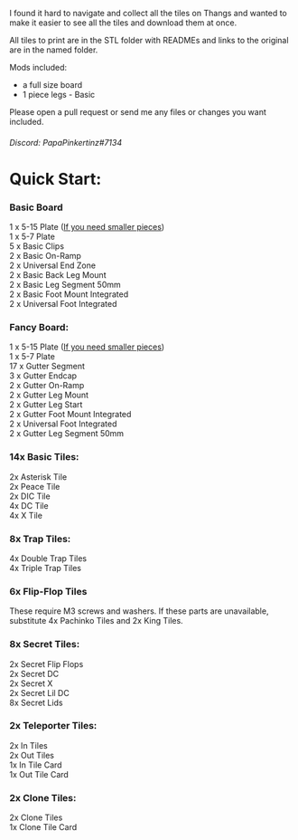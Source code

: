 I found it hard to navigate and collect all the tiles on Thangs and wanted to make it easier to see all the tiles and download them at once.

All tiles to print are in the STL folder with READMEs and links to the original are in the named folder.

Mods included:

- a full size board
- 1 piece legs - Basic


Please open a pull request or send me any files or changes you want included.

###### Discord: PapaPinkertinz#7134


# Quick Start:

### Basic Board
1 x 5-15 Plate ([If you need smaller pieces](https://thangs.com/designer/Link%20The%20Cat/3d-model/Hextraction_Board_%5Bfor%20small%20printers%5D-860793))\
1 x 5-7 Plate\
5 x Basic Clips\
2 x Basic On-Ramp\
2 x Universal End Zone\
2 x Basic Back Leg Mount\
2 x Basic Leg Segment 50mm\
2 x Basic Foot Mount Integrated\
2 x Universal Foot Integrated


### Fancy Board:
1 x 5-15 Plate ([If you need smaller pieces](https://thangs.com/designer/Link%20The%20Cat/3d-model/Hextraction_Board_%5Bfor%20small%20printers%5D-860793))\
1 x 5-7 Plate\
17 x Gutter Segment\
3 x Gutter Endcap\
2 x Gutter On-Ramp\
2 x Gutter Leg Mount\
2 x Gutter Leg Start\
2 x Gutter Foot Mount Integrated\
2 x Universal Foot Integrated\
2 x Gutter Leg Segment 50mm

### 14x Basic Tiles:

2x Asterisk Tile\
2x Peace Tile\
2x DIC Tile\
4x DC Tile\
4x X Tile

### 8x Trap Tiles:

4x Double Trap Tiles\
4x Triple Trap Tiles

### 6x Flip-Flop Tiles
These require M3 screws and washers. If these parts are unavailable, substitute 4x Pachinko Tiles and 2x King Tiles.

### 8x Secret Tiles:

2x Secret Flip Flops\
2x Secret DC\
2x Secret X\
2x Secret Lil DC\
8x Secret Lids

### 2x Teleporter Tiles:

2x In Tiles\
2x Out Tiles\
1x In Tile Card\
1x Out Tile Card

### 2x Clone Tiles:

2x Clone Tiles\
1x Clone Tile Card

